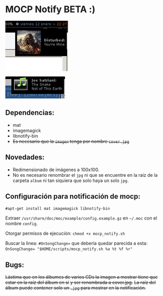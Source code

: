 # MOCP Notify BETA :)

![Mocp_notify en acción](https://github.com/Tarrasquero/Mocp_notify/blob/master/screenshot.png?raw=true)

![Mocp notify ico](https://github.com/Tarrasquero/Mocp_notify/blob/master/Screenshot-ico.png)

## Dependencias:

 - mat 
 - imagemagick 
 - libnotify-bin
 - ~~Es necesario que la `imagen` tenga por nombre `cover.jpg`~~
 
## Novedades:

- Redimensionado de imágenes a 100x100.
- No es necesario renombrar el `jpg` ni que se encuentre en la raiz de la carpeta `album` ni tan siquiera que solo haya un solo `jpg`.

## Configuración para notificación de mocp:

    #apt-get install mat imagemagick libnotify-bin
 
Extraer `/usr/share/doc/moc/example/config.example.gz` en `~/.moc` con el nombre `config`.  

Otorgar permisos de ejecución:  `chmod +x mocp_notify.sh`

Buscar la linea: `#OnSongChange=` que debería quedar parecida a esta: `OnSongChange= "$HOME/scripts/mocp_notify.sh %a %t %f %r"` 

## Bugs:

~~Lástima que en los álbumes de varios CDs la imagen a mostrar tiene que estar en la raíz del álbum en si~~ ~~y ser renombrada a cover.jpg.~~ ~~La raíz del álbum puede contener solo un `.jpg` para mostrar en la notificación.~~
